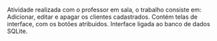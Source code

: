 Atividade realizada com o professor em sala, o trabalho consiste em:
Adicionar, editar e apagar os clientes cadastrados.
Contém telas de interface, com os botões atribuidos.
Interface ligada ao banco de dados SQLite.
